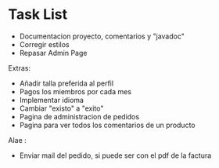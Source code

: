 
# Task List

- Documentacion proyecto, comentarios y "javadoc"
- Corregir estilos
- Repasar Admin Page

Extras:
 - Añadir talla preferida al perfil
 - Pagos los miembros por cada mes
 - Implementar idioma
 - Cambiar "existo" a "exito"
 - Pagina de administracion de pedidos
 - Pagina para ver todos los comentarios de un producto

Alae : 

- Enviar mail del pedido, si puede ser con el pdf de la factura